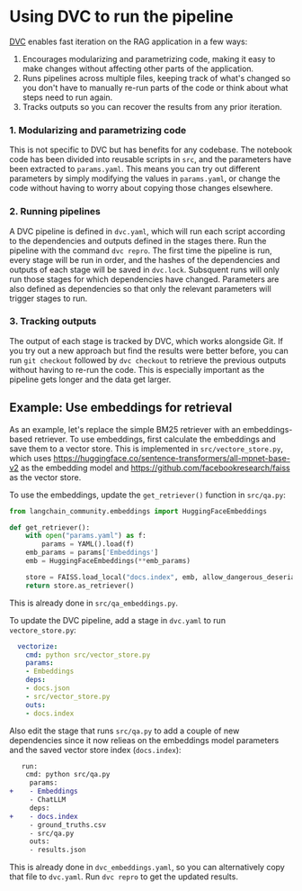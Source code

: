 # Using DVC to run the pipeline

[DVC](http://dvc.org) enables fast iteration on the RAG application in a few ways:
1. Encourages modularizing and parametrizing code, making it easy to make changes
   without affecting other parts of the application.
2. Runs pipelines across multiple files, keeping track of what's changed so you don't
   have to manually re-run parts of the code or think about what steps need to run
   again.
3. Tracks outputs so you can recover the results from any prior iteration.

### 1. Modularizing and parametrizing code

This is not specific to DVC but has benefits for any codebase. The notebook code has
been divided into reusable scripts in `src`, and the parameters have been extracted to
`params.yaml`. This means you can try out different parameters by simply modifying the
values in `params.yaml`, or change the code without having to worry about copying those
changes elsewhere.

### 2. Running pipelines

A DVC pipeline is defined in `dvc.yaml`, which will run each script according to the
dependencies and outputs defined in the stages there. Run the pipeline with the command
`dvc repro`. The first time the pipeline is
run, every stage will be run in order, and the hashes of the dependencies and outputs of
each stage will be saved in `dvc.lock`. Subsquent runs will only run those stages for
which dependencies have changed. Parameters are also
defined as dependencies so that only the relevant parameters will trigger stages to run.

### 3. Tracking outputs

The output of each stage is tracked by DVC, which works alongside Git. If you try out a new approach but find the
results were better before, you can run `git checkout` followed by `dvc checkout` to 
retrieve the previous outputs without having to re-run the code. This is especially
important as the pipeline gets longer and the data get larger.

## Example: Use embeddings for retrieval

As an example, let's replace the simple BM25 retriever with an embeddings-based
retriever. To use embeddings, first calculate the embeddings and save them to
a vector store. This is implemented in `src/vectore_store.py`, which uses 
https://huggingface.co/sentence-transformers/all-mpnet-base-v2 as the embedding model and https://github.com/facebookresearch/faiss as the vector store.

To use the embeddings, update the `get_retriever()` function in `src/qa.py`:

```python
from langchain_community.embeddings import HuggingFaceEmbeddings

def get_retriever():
    with open("params.yaml") as f:
        params = YAML().load(f)
    emb_params = params['Embeddings']
    emb = HuggingFaceEmbeddings(**emb_params)

    store = FAISS.load_local("docs.index", emb, allow_dangerous_deserialization=True)
    return store.as_retriever()
```

This is already done in `src/qa_embeddings.py`.

To update the DVC pipeline, add a stage in `dvc.yaml` to run `vectore_store.py`:

```yaml
  vectorize:
    cmd: python src/vector_store.py
    params:
    - Embeddings
    deps:
    - docs.json
    - src/vector_store.py
    outs:
    - docs.index
```

Also edit the stage that runs `src/qa.py` to add a couple of new dependencies since it now relieas on the embeddings model parameters and the saved vector store index (`docs.index`):

```diff
   run:
    cmd: python src/qa.py
     params:
+    - Embeddings
     - ChatLLM
     deps:
+    - docs.index
     - ground_truths.csv
     - src/qa.py
     outs:
     - results.json
```

This is already done in `dvc_embeddings.yaml`, so you can alternatively copy that file to `dvc.yaml`.
Run `dvc repro` to get the updated results.